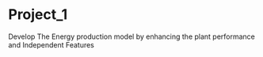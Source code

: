 # Project_1
Develop The Energy production model by enhancing the plant performance and Independent Features 
